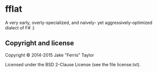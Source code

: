 # fflat

A very early, overly-specialized, and naively- yet aggressively-optimized dialect of F# :)

## Copyright and license

Copyright © 2014-2015 Jake "Ferris" Taylor

Licensed under the BSD 2-Clause License (see the file license.txt).
